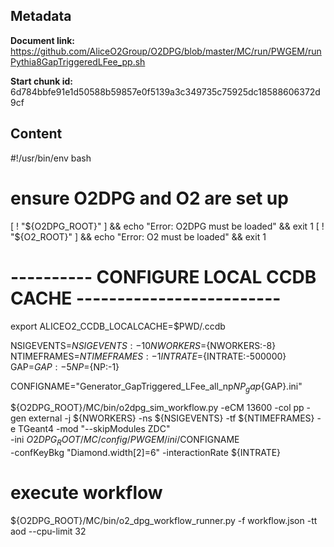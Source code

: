 ## Metadata

**Document link:** https://github.com/AliceO2Group/O2DPG/blob/master/MC/run/PWGEM/runPythia8GapTriggeredLFee_pp.sh

**Start chunk id:** 6d784bbfe91e1d50588b59857e0f5139a3c349735c75925dc18588606372d9cf

## Content

#!/usr/bin/env bash

# ensure O2DPG and O2 are set up
[ ! "${O2DPG_ROOT}" ] && echo "Error: O2DPG must be loaded" && exit 1
[ ! "${O2_ROOT}" ] && echo "Error: O2 must be loaded" && exit 1

# ---------- CONFIGURE LOCAL CCDB CACHE -------------------------
export ALICEO2_CCDB_LOCALCACHE=$PWD/.ccdb


NSIGEVENTS=${NSIGEVENTS:-10}
NWORKERS=${NWORKERS:-8}
NTIMEFRAMES=${NTIMEFRAMES:-1}
INTRATE=${INTRATE:-500000}
GAP=${GAP:-5} 
NP=${NP:-1} 

CONFIGNAME="Generator_GapTriggered_LFee_all_np${NP}_gap${GAP}.ini"

${O2DPG_ROOT}/MC/bin/o2dpg_sim_workflow.py -eCM 13600 -col pp -gen external -j ${NWORKERS} -ns ${NSIGEVENTS} -tf ${NTIMEFRAMES} -e TGeant4 -mod "--skipModules ZDC" \
     -ini $O2DPG_ROOT/MC/config/PWGEM/ini/$CONFIGNAME  \
     -confKeyBkg "Diamond.width[2]=6" -interactionRate ${INTRATE} 

# execute workflow
${O2DPG_ROOT}/MC/bin/o2_dpg_workflow_runner.py -f workflow.json -tt aod --cpu-limit 32